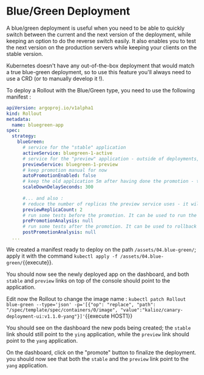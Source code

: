 # Blue/Green Deployment

A blue/green deployment is useful when you need to be able to quickly switch between the current and the next version of the deployment, while keeping an option to do the reverse switch easily. It also enables you to test the next version on the production servers while keeping your clients on the stable version.

Kubernetes doesn't have any out-of-the-box deployment that would match a true blue-green deployment, so to use this feature you'll always need to use a CRD (or to manually develop it !).

To deploy a Rollout with the Blue/Green type, you need to use the following manifest : 

```yaml
apiVersion: argoproj.io/v1alpha1
kind: Rollout
metadata:
  name: bluegreen-app
spec:
  strategy:
    blueGreen:
      # service for the "stable" application
      activeService: bluegreen-1-active
      # service for the "preview" application - outside of deployments, it will point on activeService
      previewService: bluegreen-1-preview
      # keep promotion manual for now
      autoPromotionEnabled: false
      # keep the old application 5m after having done the promotion - this is useful in case you need to rollback quickly.
      scaleDownDelaySeconds: 300
      
      #... and also :
      # reduce the number of replicas the preview service uses - it will be scaled once it is promoted
      previewReplicaCount: 2
      # run some tests before the promotion. It can be used to run the promotion automatically
      prePromotionAnalysis: null
      # run some tests after the promotion. It can be used to rollback the promotion if something went wrong.
      postPromotionAnalysis: null
  ...
```

We created a manifest ready to deploy on the path `/assets/04.blue-green/`; apply it with the command `kubectl apply -f /assets/04.blue-green/`{{execute}}.

You should now see the newly deployed app on the dashboard, and both `stable` and `preview` links on top of the console should point to the application.

Edit now the Rollout to change the image name : `kubectl patch Rollout blue-green --type='json' -p='[{"op": "replace", "path": "/spec/template/spec/containers/0/image", "value":"kalioz/canary-deployment-ui:v1.1.0-yang"}]'`{{execute HOST1}}

You should see on the dashboard the new pods being created; the `stable` link should still point to the `ying` application, while the `preview` link should point to the `yang` application.

On the dashboard, click on the "promote" button to finalize the deployment. you should now see that both the `stable` and the `preview` link point to the `yang` application. 
